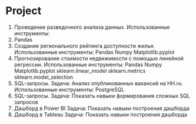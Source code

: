 # Project
1. Проведение разведочного анализа данных. Использованные инструменты:
2. Pandas
3. Создание регионального рейтинга доступности жилья. Использованные инструменты:
   Pandas
   Numpy
   Matplotlib.pyplot
4. Прогнозирование стоимости недвижимости с помощью линейной регрессии. Использованные инструменты:
   Pandas
   Numpy
   Matplotlib.pyplot
   sklearn.linear_model
   sklearn.metrics
   sklearn.model_selection
5. SQL-запросы.
   Задача: Анализ опубликованных вакансий на HH.ru. Использованные инструменты:
   PostgreSQL
6. SQL-запросы.
   Задача: Показать навыки формирования сложных SQL запросов
7. Дашборд в Power BI
   Задача: Показать навыки построения дашборда
8. Дашборд в Tableau
   Задача: Показать навыки построения дашборда

